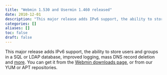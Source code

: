 ```yaml
---
title: "Webmin 1.530 and Usermin 1.460 released"
date: 2010-12-01
description: "This major release adds IPv6 support, the ability to store users and groups in a SQL or LDAP..."
categories: []
aliases: []
toc: false
draft: false
---
```

This major release adds IPv6 support, the ability to store users and groups in a SQL or LDAP database, improved logging, mass DNS record deletion and [more][1]. You can get it from the [Webmin downloads page][2], or from our YUM or APT repositories.

  [1]: changes.html
  [2]: download.html
